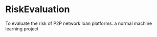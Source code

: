 # RiskEvaluation
To evaluate the risk of P2P network loan platforms.
a normal machine learning project
